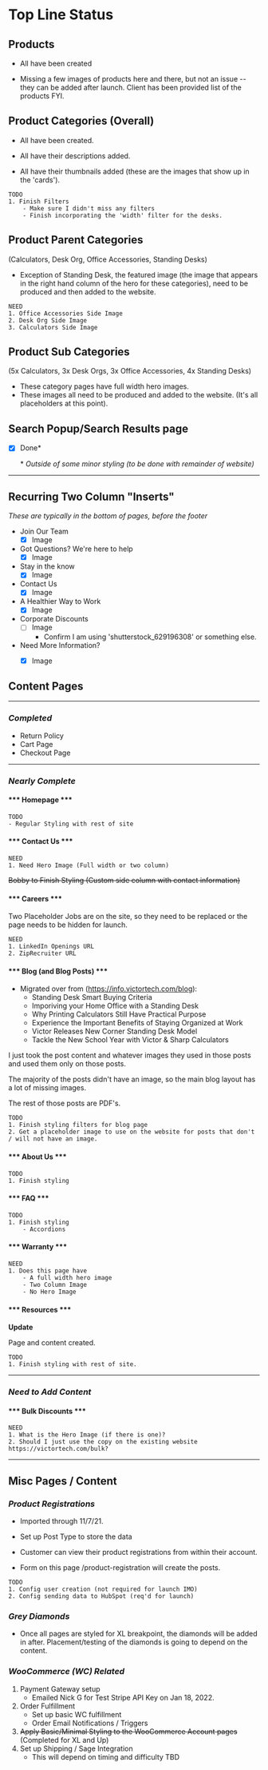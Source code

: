 # Top Line Status


## Products

- All have been created

- Missing a few images of products here and there, but not an issue -- they can be added after launch. Client has been provided list of the products FYI.


## Product Categories (Overall)

- All have been created.

- All have their descriptions added.

- All have their thumbnails added (these are the images that show up in the 'cards').
```
TODO
1. Finish Filters
    - Make sure I didn't miss any filters
    - Finish incorporating the 'width' filter for the desks.
```
## Product Parent Categories 
(Calculators, Desk Org, Office Accessories, Standing Desks)

- Exception of Standing Desk, the featured image (the image that appears in the right hand column of the hero for these categories), need to be produced and then added to the website.

```
NEED
1. Office Accessories Side Image
2. Desk Org Side Image
3. Calculators Side Image 
```

## Product Sub Categories
(5x Calculators, 3x Desk Orgs, 3x Office Accessories, 4x Standing Desks)

- These category pages have full width hero images.
- These images all need to be produced and added to the website. (It's all placeholders at this point).


## Search Popup/Search Results page

- [x] Done*

    \* *Outside of some minor styling (to be done with remainder of website)*







--------

## Recurring Two Column "Inserts"

*These are typically in the bottom of pages, before the footer*

- Join Our Team
    - [x] Image
- Got Questions? We're here to help
    - [x] Image
- Stay in the know
    - [x] Image
- Contact Us
    - [x] Image
- A Healthier Way to Work
    - [x] Image
- Corporate Discounts
    - [ ] Image
        - Confirm I am using 'shutterstock_629196308' or something else.
- Need More Information?
    - [x] Image


## Content Pages

***
### *Completed*

- Return Policy
- Cart Page
- Checkout Page  
 
***

### *Nearly Complete*

#### \*** Homepage \***

```
TODO
- Regular Styling with rest of site
```


#### \*** Contact Us \***

```
NEED 
1. Need Hero Image (Full width or two column)
```

~~Bobby to Finish Styling (Custom side column with contact information)~~



#### \*** Careers \***

Two Placeholder Jobs are on the site, so they need to be replaced or the page needs to be hidden for launch.
    
```
NEED 
1. LinkedIn Openings URL 
2. ZipRecruiter URL
```


#### \*** Blog (and Blog Posts) \***

- Migrated over from (https://info.victortech.com/blog):
    - Standing Desk Smart Buying Criteria
    - Imporiving your Home Office with a Standing Desk
    - Why Printing Calculators Still Have Practical Purpose
    - Experience the Important Benefits of Staying Organized at Work
    - Victor Releases New Corner Standing Desk Model
    - Tackle the New School Year with Victor & Sharp Calculators

I just took the post content and whatever images they used in those posts and used them only on those posts. 

The majority of the posts didn't have an image, so the main blog layout has a lot of missing images.

The rest of those posts are PDF's.


```
TODO
1. Finish styling filters for blog page
2. Get a placeholder image to use on the website for posts that don't / will not have an image.
```


#### \*** About Us \***

```
TODO
1. Finish styling
```

#### \*** FAQ \***

```
TODO
1. Finish styling
    - Accordions
```

#### \*** Warranty \***

```
NEED
1. Does this page have 
    - A full width hero image
    - Two Column Image
    - No Hero Image
```

#### \*** Resources \***

__Update__

Page and content created.

```
TODO
1. Finish styling with rest of site.
```



***
### *Need to Add Content*


#### \*** Bulk Discounts \***

```
NEED
1. What is the Hero Image (if there is one)?
2. Should I just use the copy on the existing website https://victortech.com/bulk?
```

-----
## Misc Pages / Content
### *Product Registrations*

- Imported through 11/7/21.
- Set up Post Type to store the data
- Customer can view their product registrations from within their account.

- Form on this page /product-registration will create the posts.

```
TODO
1. Config user creation (not required for launch IMO)
2. Config sending data to HubSpot (req'd for launch)
```

### *Grey Diamonds*

- Once all pages are styled for XL breakpoint, the diamonds will be added in after. Placement/testing of the diamonds is going to depend on the content.


### *WooCommerce (WC) Related*

1. Payment Gateway setup
    - Emailed Nick G for Test Stripe API Key on Jan 18, 2022.
2. Order Fulfillment
    - Set up basic WC fulfillment
    - Order Email Notifications / Triggers
3. ~~Apply Basic/Minimal Styling to the WooCommerce Account pages~~ (Completed for XL and Up)
4. Set up Shipping / Sage Integration
    - This will depend on timing and difficulty TBD

